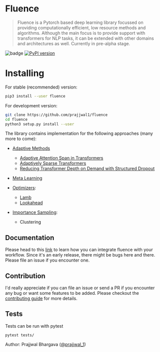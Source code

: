 # Fluence
> Fluence is a Pytorch based deep learning library focussed on providing computationally efficient, low resource methods and algorithms. Although the main focus is to provide support with transformers for NLP tasks, it can be extended with other domains and architectures as well. Currently in pre-alpha stage.


![badge](https://github.com/prajjwal1/fluence/workflows/build/badge.svg)
[![PyPI version](https://badge.fury.io/py/fluence.svg)](https://badge.fury.io/py/fluence)

# Installing
For stable (recommended) version:
```bash
pip3 install --user fluence
```

For development version:
```bash
git clone https://github.com/prajjwal1/fluence
cd fluence
python3 setup.py install --user
```

The library contains implementation for the following approaches (many more to come):
- [Adaptive Methods](https://github.com/prajjwal1/fluence/wiki/Importance-sampling)
    - [Adaptive Attention Span in Transformers](https://arxiv.org/abs/1905.07799)
    - [Adaptively Sparse Transformers](https://arxiv.org/abs/1909.00015)
    - [Reducing Transformer Depth on Demand with Structured Dropout](https://arxiv.org/abs/1909.11556)

- [Meta Learning](https://github.com/prajjwal1/fluence/wiki/Meta-Learning)

- [Optimizers](https://github.com/prajjwal1/fluence/wiki/Optimizers): 
    - [Lamb](https://arxiv.org/abs/1904.00962)
    - [Lookahead](https://arxiv.org/abs/1907.08610)
    
- [Importance Sampling](https://github.com/prajjwal1/fluence/wiki/Importance-sampling):
    - Clustering


## Documentation 
Please head to this [link](https://github.com/prajjwal1/fluence/wiki) to learn how you can integrate fluence with your workflow. Since it's an early release, there might be bugs here and there. Please file an issue if you encounter one.

## Contribution
I'd really appreciate if you can file an issue or send a PR if you encounter any bug or want some features to be added. Please checkout the [contributing guide](https://github.com/prajjwal1/fluence/blob/master/CONTRIBUTING.md) for more details.


## Tests
Tests can be run with pytest
```
pytest tests/
```

Author: Prajjwal Bhargava ([@prajjwal_1](https://twitter.com/prajjwal_1))
